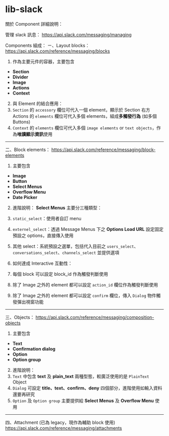 # lib-slack

關於 Component 詳細說明：

管理 slack 訊息：
 https://api.slack.com/messaging/managing

Components 組成：
ㄧ、Layout blocks：
 https://api.slack.com/reference/messaging/blocks

1. 作為主要元件的容器，主要包含
 - **Section**
 - **Divider**
 - **Image**
 - **Actions**
 - **Context**


2. 與 Element 的結合應用：
 1. `Section` 的 `accessory` 欄位可代入一個 element，顯示於 Section 右方 Actions 的 `elements` 欄位可代入多個 elements，組成**多觸發行為** (如多個 Buttons)
 2. `Context` 的 `elements` 欄位可代入多個 `image elements` or `text objects`，作為**唯讀顯示資訊**使用

---

二、Block elements：
 https://api.slack.com/reference/messaging/block-elements

1. 主要包含
 - **Image**
 - **Button**
 - **Select Menus**
 - **Overflow Menu**
 - **Date Picker**

2. 進階說明：
**Select Menus** 主要分三種類型：
 1. `static_select`：使用者自訂 menu
 2. `externel_select`：透過 Message Menus 下之 **Options Load URL** 設定固定預設之 options，直接傳入使用
 3. 其他 select：系統預設之選單，包括代入目前之 `users_select`、`conversations_select`、`channels_select` 並提供選項

3. 如何達成 Interactive 互動性：
 1. 每個 block 可以設定 block_id 作為觸發判斷使用
 2. 除了 Image 之外的 element 都可以設定 `action_id` 欄位作為觸發判斷使用
 3. 除了 Image 之外的 element 都可以設定 `confirm` 欄位，傳入 `Dialog` 物件觸發彈出視窗功能

---

三、Objects：
 https://api.slack.com/reference/messaging/composition-objects

1. 主要包含
 - **Text**
 - **Confirmation dialog**
 - **Option**
 - **Option group**

2. 進階說明：
 1. `Text` 中包含 **text** 及 **plain_text** 兩種型態，較廣泛使用的是 `PlainText` Object
 2. `Dialog` 可設定 **title、text、confirm、deny** 四個部分，進階使用如輸入資料還要再研究
 3. `Option` 及 `Option group` 主要提供給 **Select Menus** 及 **Overflow Menu** 使用

---

四、Attachment (已為 legacy，現作為輔助 block 使用)
 https://api.slack.com/reference/messaging/attachments
